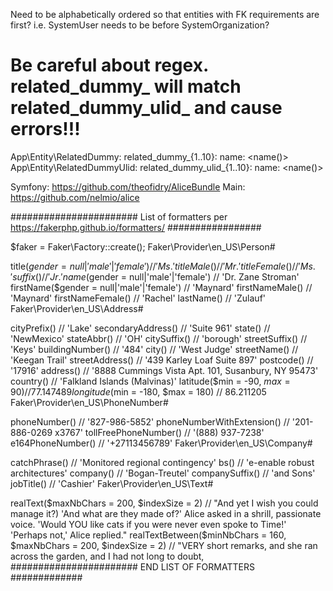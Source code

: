 Need to be alphabetically ordered so that entities with FK requirements are first?
i.e. SystemUser needs to be before SystemOrganization?

# Be careful about regex. related_dummy_ will match related_dummy_ulid_ and cause errors!!!
App\Entity\RelatedDummy:
    related_dummy_{1..10}:
        name: <name()>
App\Entity\RelatedDummyUlid:
    related_dummy_ulid_{1..10}:
        name: <name()>


Symfony: https://github.com/theofidry/AliceBundle
Main: https://github.com/nelmio/alice

#######################  List of formatters per https://fakerphp.github.io/formatters/  #################

$faker = Faker\Factory::create();
Faker\Provider\en_US\Person#

title($gender = null|'male'|'female')     // 'Ms.'
titleMale()                               // 'Mr.'
titleFemale()                             // 'Ms.'
suffix()                                  // 'Jr.'
name($gender = null|'male'|'female')      // 'Dr. Zane Stroman'
firstName($gender = null|'male'|'female') // 'Maynard'
firstNameMale()                           // 'Maynard'
firstNameFemale()                         // 'Rachel'
lastName()                                // 'Zulauf'
Faker\Provider\en_US\Address#

cityPrefix()                       // 'Lake'
secondaryAddress()                 // 'Suite 961'
state()                            // 'NewMexico'
stateAbbr()                        // 'OH'
citySuffix()                       // 'borough'
streetSuffix()                     // 'Keys'
buildingNumber()                   // '484'
city()                             // 'West Judge'
streetName()                       // 'Keegan Trail'
streetAddress()                    // '439 Karley Loaf Suite 897'
postcode()                         // '17916'
address()                          // '8888 Cummings Vista Apt. 101, Susanbury, NY 95473'
country()                          // 'Falkland Islands (Malvinas)'
latitude($min = -90, $max = 90)    // 77.147489
longitude($min = -180, $max = 180) // 86.211205
Faker\Provider\en_US\PhoneNumber#

phoneNumber()              // '827-986-5852'
phoneNumberWithExtension() // '201-886-0269 x3767'
tollFreePhoneNumber()      // '(888) 937-7238'
e164PhoneNumber()          // '+27113456789'
Faker\Provider\en_US\Company#

catchPhrase()   // 'Monitored regional contingency'
bs()            // 'e-enable robust architectures'
company()       // 'Bogan-Treutel'
companySuffix() // 'and Sons'
jobTitle()      // 'Cashier'
Faker\Provider\en_US\Text#

realText($maxNbChars = 200, $indexSize = 2)
// "And yet I wish you could manage it?) 'And what are they made of?' Alice asked in a shrill, passionate voice. 'Would YOU like cats if you were never even spoke to Time!' 'Perhaps not,' Alice replied."
realTextBetween($minNbChars = 160, $maxNbChars = 200, $indexSize = 2)
// "VERY short remarks, and she ran across the garden, and I had not long to doubt,
#######################  END LIST OF FORMATTERS #############